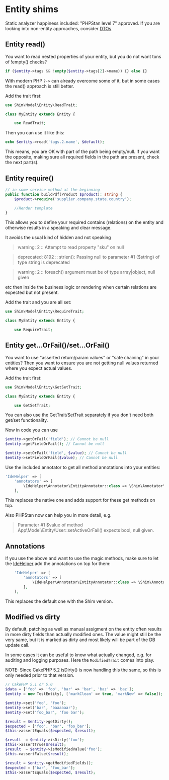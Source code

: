 # Entity shims

Static analyzer happiness included: "PHPStan level 7" approved.
If you are looking into non-entity approaches, consider [DTOs](https://github.com/dereuromark/cakephp-dto).

## Entity read()
You want to read nested properties of your entity, but you do not want tons of !empty() checks?
```php
if ($entity->tags && !empty($entity->tags[2]->name)) {} else {}
```
With modern PHP `?->` can already overcome some of it, but in some cases the read() approach is still better.

Add the trait first:
```php
use Shim\Model\Entity\ReadTrait;

class MyEntity extends Entity {

    use ReadTrait;
```

Then you can use it like this:
```php
echo $entity->read('tags.2.name', $default);
```

This means, you are OK with part of the path being empty/null.
If you want the opposite, making sure all required fields in the path are present, check the next part(s).

## Entity require()
```php
// in some service method at the beginning
public function buildPdf(Product $product): string {
    $product->require('supplier.company.state.country');

    //Render template
}
```
This allows you to define your required contains (relations) on the entity and otherwise results in a speaking and clear message.

It avoids the usual kind of hidden and not speaking

> warning: 2 :: Attempt to read property "sku" on null

> deprecated: 8192 :: strlen(): Passing null to parameter #1 ($string) of type string is deprecated

> warning: 2 :: foreach() argument must be of type array|object, null given

etc then inside the business logic or rendering when certain relations are expected but not present.

Add the trait and you are all set:
```php
use Shim\Model\Entity\RequireTrait;

class MyEntity extends Entity {

    use RequireTrait;
```

## Entity get...OrFail()/set...OrFail()
You want to use "asserted return/param values" or "safe chaining" in your entities?
Then you want to ensure you are not getting null values returned where you expect actual values.

Add the trait first:
```php
use Shim\Model\Entity\GetSetTrait;

class MyEntity extends Entity {

    use GetSetTrait;
```
You can also use the GetTrait/SetTrait separately if you don't need both get/set functionality.

Now in code you can use
```php
$entity->getOrFail('field'); // Cannot be null
$entity->getFieldOrFail(); // Cannot be null

$entity->setOrFail('field', $value); // Cannot be null
$entity->setFieldOrFail($value); // Cannot be null
```

Use the included annotator to get all method annotations into your entities:
```php
'IdeHelper' => [
    'annotators' => [
        \IdeHelper\Annotator\EntityAnnotator::class => \Shim\Annotator\EntityAnnotator::class,
    ],
```
This replaces the native one and adds support for these get methods on top.

Also PHPStan now can help you in more detail, e.g.

> Parameter #1 $value of method App\Model\Entity\User::setActiveOrFail() expects bool, null given.

## Annotations
If you use the above and want to use the magic methods, make sure to let the [IdeHelper](https://github.com/dereuromark/cakephp-ide-helper) add the annotations on top for them:
```php
    'IdeHelper' => [
        'annotators' => [
            \IdeHelper\Annotator\EntityAnnotator::class => \Shim\Annotator\EntityAnnotator::class,
        ],
    ],
```
This replaces the default one with the Shim version.

## Modified vs dirty

By default, patching as well as manual assigment on the entity often results in more dirty fields than
actually modified ones.
The value might still be the very same, but it is marked as dirty and most likely will be part of the DB
update call.

In some cases it can be useful to know what actually changed, e.g. for auditing and logging purposes.
Here the `ModifiedTrait` comes into play.

NOTE: Since CakePHP 5.2 isDirty() is now handling this the same, so this is only needed prior to that version.

```php
// CakePHP 5.1 or 5.0
$data = ['foo' => 'foo', 'bar' => 'bar', 'baz' => 'baz'];
$entity = new TestEntity(, ['markClean' => true, 'markNew' => false]);

$entity->set('foo', 'foo');
$entity->set('bar', 'baaaaaar');
$entity->set('foo_bar', 'foo bar');

$result = $entity->getDirty();
$expected = ['foo', 'bar', 'foo_bar'];
$this->assertEquals($expected, $result);

$result  = $entity->isDirty('foo');
$this->assertTrue($result);
$result  = $entity->isModifiedValue('foo');
$this->assertFalse($result);

$result = $entity->getModifiedFields();
$expected = ['bar', 'foo_bar'];
$this->assertEquals($expected, $result);
```
